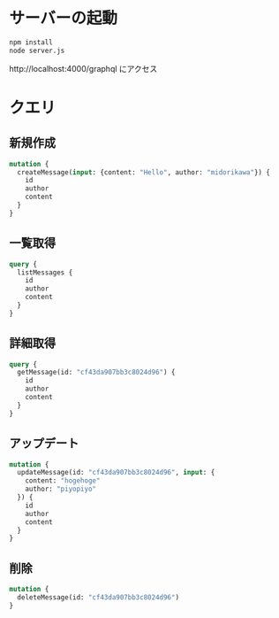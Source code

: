 # サーバーの起動

```bash
npm install
node server.js
```

http://localhost:4000/graphql にアクセス


# クエリ

## 新規作成

```graphql
mutation {
  createMessage(input: {content: "Hello", author: "midorikawa"}) {
    id
    author
    content
  }
}
```

## 一覧取得

```graphql
query {
  listMessages {
    id
    author
    content
  }
}
```


## 詳細取得

```graphql
query {
  getMessage(id: "cf43da907bb3c8024d96") {
    id
    author
    content
  }
}
```


## アップデート

```graphql
mutation {
  updateMessage(id: "cf43da907bb3c8024d96", input: {
    content: "hogehoge"
    author: "piyopiyo"
  }) {
    id
    author
    content
  }
}
```

## 削除

```graphql
mutation {
  deleteMessage(id: "cf43da907bb3c8024d96")
}
```